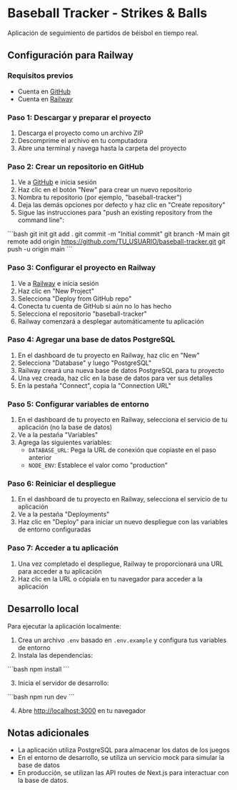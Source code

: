 # Baseball Tracker - Strikes & Balls

Aplicación de seguimiento de partidos de béisbol en tiempo real.

## Configuración para Railway

### Requisitos previos

- Cuenta en [GitHub](https://github.com)
- Cuenta en [Railway](https://railway.app)

### Paso 1: Descargar y preparar el proyecto

1. Descarga el proyecto como un archivo ZIP
2. Descomprime el archivo en tu computadora
3. Abre una terminal y navega hasta la carpeta del proyecto

### Paso 2: Crear un repositorio en GitHub

1. Ve a [GitHub](https://github.com) e inicia sesión
2. Haz clic en el botón "New" para crear un nuevo repositorio
3. Nombra tu repositorio (por ejemplo, "baseball-tracker")
4. Deja las demás opciones por defecto y haz clic en "Create repository"
5. Sigue las instrucciones para "push an existing repository from the command line":

\`\`\`bash
git init
git add .
git commit -m "Initial commit"
git branch -M main
git remote add origin https://github.com/TU_USUARIO/baseball-tracker.git
git push -u origin main
\`\`\`

### Paso 3: Configurar el proyecto en Railway

1. Ve a [Railway](https://railway.app) e inicia sesión
2. Haz clic en "New Project"
3. Selecciona "Deploy from GitHub repo"
4. Conecta tu cuenta de GitHub si aún no lo has hecho
5. Selecciona el repositorio "baseball-tracker"
6. Railway comenzará a desplegar automáticamente tu aplicación

### Paso 4: Agregar una base de datos PostgreSQL

1. En el dashboard de tu proyecto en Railway, haz clic en "New"
2. Selecciona "Database" y luego "PostgreSQL"
3. Railway creará una nueva base de datos PostgreSQL para tu proyecto
4. Una vez creada, haz clic en la base de datos para ver sus detalles
5. En la pestaña "Connect", copia la "Connection URL"

### Paso 5: Configurar variables de entorno

1. En el dashboard de tu proyecto en Railway, selecciona el servicio de tu aplicación (no la base de datos)
2. Ve a la pestaña "Variables"
3. Agrega las siguientes variables:
   - `DATABASE_URL`: Pega la URL de conexión que copiaste en el paso anterior
   - `NODE_ENV`: Establece el valor como "production"

### Paso 6: Reiniciar el despliegue

1. En el dashboard de tu proyecto en Railway, selecciona el servicio de tu aplicación
2. Ve a la pestaña "Deployments"
3. Haz clic en "Deploy" para iniciar un nuevo despliegue con las variables de entorno configuradas

### Paso 7: Acceder a tu aplicación

1. Una vez completado el despliegue, Railway te proporcionará una URL para acceder a tu aplicación
2. Haz clic en la URL o cópiala en tu navegador para acceder a la aplicación

## Desarrollo local

Para ejecutar la aplicación localmente:

1. Crea un archivo `.env` basado en `.env.example` y configura tus variables de entorno
2. Instala las dependencias:

\`\`\`bash
npm install
\`\`\`

3. Inicia el servidor de desarrollo:

\`\`\`bash
npm run dev
\`\`\`

4. Abre [http://localhost:3000](http://localhost:3000) en tu navegador

## Notas adicionales

- La aplicación utiliza PostgreSQL para almacenar los datos de los juegos
- En el entorno de desarrollo, se utiliza un servicio mock para simular la base de datos
- En producción, se utilizan las API routes de Next.js para interactuar con la base de datos.
